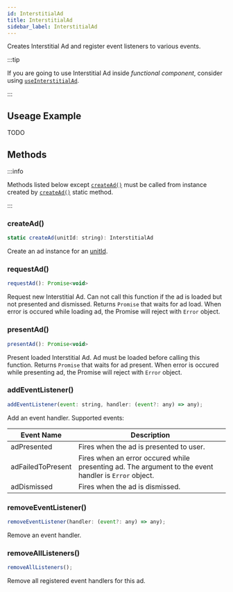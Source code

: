```yaml
---
id: InterstitialAd
title: InterstitialAd
sidebar_label: InterstitialAd
---
```


Creates Interstitial Ad and register event listeners to various events.

:::tip

If you are going to use Interstitial Ad inside _functional component_, consider using [`useInterstitialAd`](useInterstitialAd).

:::

## Useage Example

TODO

## Methods

:::info

Methods listed below except [`createAd()`](#createad) must be called from instance created by [`createAd()`](#createad) static method.

:::

### createAd()

```js
static createAd(unitId: string): InterstitialAd
```

Create an ad instance for an [unitId](https://support.google.com/admob/answer/7356431).

### requestAd()

```js
requestAd(): Promise<void>
```

Request new Interstitial Ad. Can not call this function if the ad is loaded but not presented and dismissed. Returns `Promise` that waits for ad load. When error is occured while loading ad, the Promise will reject with `Error` object.

### presentAd()

```js
presentAd(): Promise<void>
```

Present loaded Interstitial Ad. Ad must be loaded before calling this function. Returns `Promise` that waits for ad present. When error is occured while presenting ad, the Promise will reject with `Error` object.

### addEventListener()

```js
addEventListener(event: string, handler: (event?: any) => any);
```

Add an event handler. Supported events:

| Event Name        | Description                                                                                           |
| ----------------- | ----------------------------------------------------------------------------------------------------- |
| adPresented       | Fires when the ad is presented to user.                                                               |
| adFailedToPresent | Fires when an error occured while presenting ad. The argument to the event handler is `Error` object. |
| adDismissed       | Fires when the ad is dismissed.                                                                       |

### removeEventListener()

```js
removeEventListener(handler: (event?: any) => any);
```

Remove an event handler.

### removeAllListeners()

```js
removeAllListeners();
```

Remove all registered event handlers for this ad.